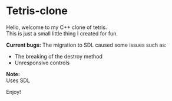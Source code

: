 # Tetris-clone
Hello, welcome to my C++ clone of tetris.<br>
This is just a small little thing I created for fun.<br>

**Current bugs:**
The migration to SDL caused some issues such as:
- The breaking of the destroy method
- Unresponsive controls

**Note:**<br>
Uses SDL

Enjoy!
